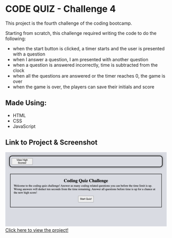 # CODE QUIZ - Challenge 4

This project is the fourth challenge of the coding bootcamp.

Starting from scratch, this challenge required writing the code to do the following:
* when the start button is clicked, a timer starts and the user is presented with a question
* when I answer a question, I am presented with another question
* when a question is answered incorrectly, time is subtracted from the clock
* when all the questions are answered or the timer reaches 0, the game is over
* when the game is over, the players can save their initials and score

## Made Using:
* HTML
* CSS
* JavaScript

## Link to Project & Screenshot
![Portfolio Screenshot)](/assets/images/applicationImage.png)
[Click here to view the project!](https://rpodols.github.io/code-quiz/)


